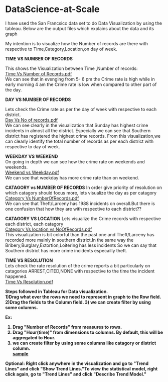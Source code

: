 # DataScience-at-Scale

I have used the San Francsico data set to do Data Visualization by using the tableau. Below are the output files which explains about the data and its graph

My intention is to visualize how the Number of records are there with respective to Time,Category,Location,on day of week.

<b>TIME VS NUMBER OF RECORDS<br></b>

This shows the Visualization between Time ,Number of records:
<br> [Time Vs Number of Records.pdf](https://github.com/vybhavk/DataScience-at-Scale/files/102715/Time.Vs.Number.of.Records.pdf)</br>
We can see that in evenging from 5- 6 pm the Crime rate is high while in early morning 4 am the Crime rate is low when compared to other part of the day.

<b>DAY VS NUMBER OF RECORDS</b></br>

Lets check the Crime rate as per the day of week with respective to each district.
<br>[Day Vs No of records.pdf](https://github.com/vybhavk/DataScience-at-Scale/files/102722/Day.Vs.No.of.records.pdf)</br>
We can see clearly in the visualization that Sunday has highest crime incidents in almost all the district. Especially we can see that Southern district has registered the highest crime records.
From this visualization,we can clearly identify the total number of records as per each district with respective to day of week.

<b>WEEKDAY VS WEEKEND</b> <br>
On going in depth we can see how the crime rate on weekends and weekends.
<br>[Weekend vs Weekday.pdf](https://github.com/vybhavk/DataScience-at-Scale/files/102716/Weekend.vs.Weekday.pdf)<br>
We can see that weekday has more crime rate than on weekend.


<b>CATAGORY vs NUMBER OF RECORDS</b>
In order give priority of resolution on which catagory should focus more, lets visualize the day as per catagory
<br>[Category Vs NumberOfRecords.pdf](https://github.com/vybhavk/DataScience-at-Scale/files/102717/Category.Vs.NumberOfRecords.pdf)<br>
We can see that Theft/Larceny has 1988 incidents on overall.But there is one confusion that how they are with respective to each  district??

<b>CATAGORY VS LOCATION</b> 
Lets visualize the Crime records with respective each district, each catagory 
<br>[Category Vs location vs NoOfRecords.pdf](https://github.com/vybhavk/DataScience-at-Scale/files/102719/Category.Vs.location.vs.NoOfRecords.pdf)<br>
This visualization is bit colorful than the past one and Theft/Larceny has recorded more mainly in southern district.In the same way the Bribery,Burglary,Extortion,Loitering has less incidents
So we can say that Southern district has more crime incidents especailly theft.

<b>TIME VS RESOLUTION</b><br>
Lets check the rate resolution of the crime reports a bit particularly on catagories ARREST,CITED,NONE with respective to the time the incident happened.
<br>[Time Vs Resolution.pdf](https://github.com/vybhavk/DataScience-at-Scale/files/102714/Time.Vs.Resolution.pdf) <br>

<b>Steps followed in Tableau for Data visualization.</br>
1)Drag what ever the rows we need to represent in graph to the Row field.
2)Drag the fields to the Column field.
3) we can create filter by using some columns.

Ex:
1) Drag "Number of Records" from measures to rows.
2) Drag "Hour(time)" from dimensions to columns. By default, this will be aggregated to Hour.
3) we can create filter by using some columns like catagory or district column.
</br>[sample](https://cloud.githubusercontent.com/assets/16448123/12662716/3c49cad0-c5f0-11e5-900a-5a06bd50823d.PNG)

Optional: Right click anywhere in the visualization and go to "Trend Lines" and click "Show Trend Lines."To view the statistical model, right click again, go to "Trend Lines" and click "Describe Trend Model."
